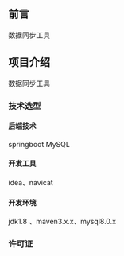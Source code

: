 ## 前言
数据同步工具
## 项目介绍
数据同步工具
### 技术选型
#### 后端技术
springboot
MySQL
#### 开发工具
idea、navicat
#### 开发环境
jdk1.8 、maven3.x.x、mysql8.0.x
### 许可证

